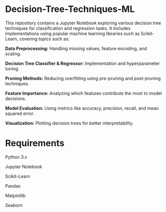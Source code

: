 # Decision-Tree-Techniques-ML
This repository contains a Jupyter Notebook exploring various decision tree techniques for classification and regression tasks. It includes implementations using popular machine learning libraries such as Scikit-Learn, covering topics such as:

**Data Preprocessing:** Handling missing values, feature encoding, and scaling.

**Decision Tree Classifier & Regressor:** Implementation and hyperparameter tuning.

**Pruning Methods:** Reducing overfitting using pre-pruning and post-pruning techniques.

**Feature Importance:** Analyzing which features contribute the most to model decisions.

**Model Evaluation:** Using metrics like accuracy, precision, recall, and mean squared error.

**Visualization:** Plotting decision trees for better interpretability.

# Requirements
Python 3.x

Jupyter Notebook

Scikit-Learn

Pandas

Matplotlib

Seaborn
